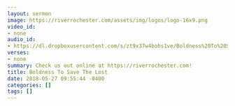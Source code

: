 ```yaml
---
layout: sermon
image: https://riverrochester.com/assets/img/logos/logo-16x9.png
video_id:
- none
audio_id:
- https://dl.dropboxusercontent.com/s/zt9x37w4bohs1ve/Boldness%20To%20Save%20The%20Lost.mp3?dl=0
verses:
- none
summary: Check us out online at https://riverrochester.com!
title: Boldness To Save The Lost
date: 2018-05-27 09:55:44 -0400
categories: []
tags: []
---
```

